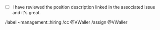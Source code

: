 - [ ] I have reviewed the position description linked in the associated issue and it's great.


/label ~management::hiring
/cc @VWaller
/assign @VWaller